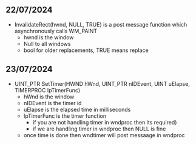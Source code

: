 ## 22/07/2024

- InvalidateRect(hwnd, NULL, TRUE) is a post message function which asynchronously calls WM_PAINT
    - hwnd is the window
    - Null to all windows
    - bool for older replacements, TRUE means replace

## 23/07/2024

- UINT_PTR SetTimer(HWND hWnd, UINT_PTR nIDEvent, UINT uElapse, TIMERPROC lpTimerFunc)
    - hWnd is the window
    - nIDEvent is the timer id
    - uElapse is the elapsed time in milliseconds
    - lpTimerFunc is the timer function 
        - if you are not handling timer in wndproc then its required) 
        - if we are handling timer in wndproc then NULL is fine
    - once time is done then wndtimer will post messaage in wndproc 